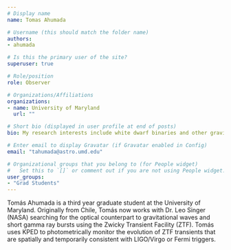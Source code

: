 ```yaml
---
# Display name
name: Tomas Ahumada

# Username (this should match the folder name)
authors:
- ahumada

# Is this the primary user of the site?
superuser: true

# Role/position
role: Observer

# Organizations/Affiliations
organizations:
- name: University of Maryland
  url: ""

# Short bio (displayed in user profile at end of posts)
bio: My research interests include white dwarf binaries and other gravitational-wave sources identified by the Zwicky Transient Facility.

# Enter email to display Gravatar (if Gravatar enabled in Config)
email: "tahumada@astro.umd.edu"

# Organizational groups that you belong to (for People widget)
#   Set this to `[]` or comment out if you are not using People widget.
user_groups:
- "Grad Students"
---
```


Tomás Ahumada is a third year graduate student at the University of Maryland. Originally from Chile, Tomás now works with Dr. Leo Singer (NASA) searching for the optical counterpart to gravitational waves and short gamma ray bursts using the Zwicky Transient Facility (ZTF). Tomás uses KPED to photometrically monitor the evolution of ZTF transients that are spatially and temporarily consistent with LIGO/Virgo or Fermi triggers. 

